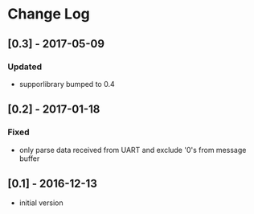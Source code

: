 # Change Log

## [0.3] - 2017-05-09
### Updated
- supporlibrary bumped to 0.4

## [0.2] - 2017-01-18
### Fixed
- only parse data received from UART and exclude '0's from message buffer

## [0.1] - 2016-12-13
- initial version
